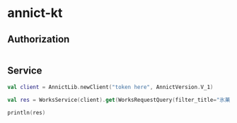 # annict-kt

## Authorization 
```kotlin
```

## Service

```kotlin
val client = AnnictLib.newClient("token here", AnnictVersion.V_1)

val res = WorksService(client).get(WorksRequestQuery(filter_title="氷菓"))

println(res)
```
